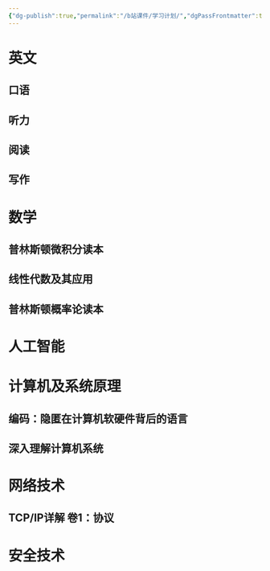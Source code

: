 ```yaml
---
{"dg-publish":true,"permalink":"/b站课件/学习计划/","dgPassFrontmatter":true}
---
```



# 英文
## 口语
## 听力
## 阅读
## 写作
# 数学
## 普林斯顿微积分读本
## 线性代数及其应用
## 普林斯顿概率论读本

# 人工智能
# 计算机及系统原理
## 编码：隐匿在计算机软硬件背后的语言
## 深入理解计算机系统

# 网络技术
## TCP/IP详解 卷1：协议
# 安全技术


